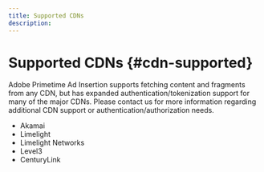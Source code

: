 ```yaml
---
title: Supported CDNs
description: 
---
```


# Supported CDNs {#cdn-supported}

Adobe Primetime Ad Insertion supports fetching content and fragments from any CDN, but has expanded authentication/tokenization support for many of the major CDNs.  Please contact us for more information regarding additional CDN support or authentication/authorization needs.

* Akamai
* Limelight
* Limelight Networks
* Level3
* CenturyLink
